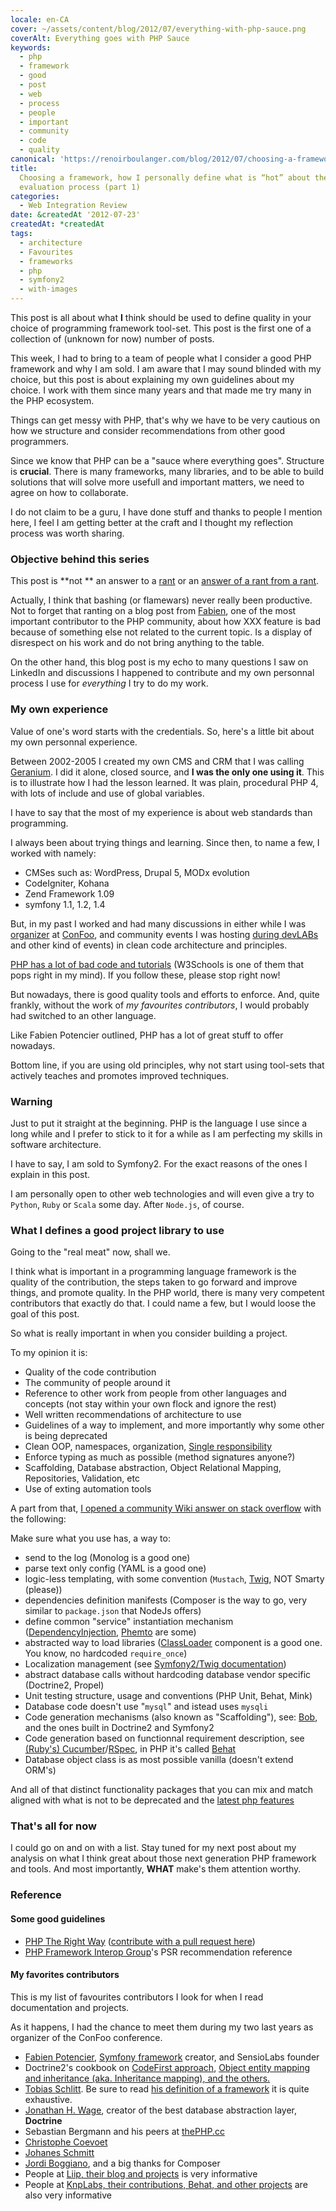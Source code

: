 ```yaml
---
locale: en-CA
cover: ~/assets/content/blog/2012/07/everything-with-php-sauce.png
coverAlt: Everything goes with PHP Sauce
keywords:
  - php
  - framework
  - good
  - post
  - web
  - process
  - people
  - important
  - community
  - code
  - quality
canonical: 'https://renoirboulanger.com/blog/2012/07/choosing-a-framework-how-i-personally-define-what-is-hot-about-them-an-evaluation-process/'
title:
  Choosing a framework, how I personally define what is “hot” about them, an
  evaluation process (part 1)
categories:
  - Web Integration Review
date: &createdAt '2012-07-23'
createdAt: *createdAt
tags:
  - architecture
  - Favourites
  - frameworks
  - php
  - symfony2
  - with-images
---
```


This post is all about what **I** think should be used to define quality in your
choice of programming framework tool-set. This post is the first one of a
collection of (unknown for now) number of posts.

This week, I had to bring to a team of people what I consider a good PHP
framework and why I am sold. I am aware that I may sound blinded with my choice,
but this post is about explaining my own guidelines about my choice. I work with
them since many years and that made me try many in the PHP ecosystem.

Things can get messy with PHP, that's why we have to be very cautious on how we
structure and consider recommendations from other good programmers.

Since we know that PHP can be a "sauce where everything goes". Structure is
**crucial**. There is many frameworks, many libraries, and to be able to build
solutions that will solve more usefull and important matters, we need to agree
on how to collaborate.

I do not claim to be a guru, I have done stuff and thanks to people I mention
here, I feel I am getting better at the craft and I thought my reflection
process was worth sharing.

### Objective behind this series

This post is **not ** an answer to a [rant][0] or an [answer of a rant from a
rant][1].

Actually, I think that bashing (or flamewars) never really been productive. Not
to forget that ranting on a blog post from [Fabien][2], one of the most
important contributor to the PHP community, about how XXX feature is bad because
of something else not related to the current topic. Is a display of disrespect
on his work and do not bring anything to the table.

On the other hand, this blog post is my echo to many questions I saw on LinkedIn
and discussions I happened to contribute and my own personnal process I use for
_everything_ I try to do my work.

### My own experience

Value of one's word starts with the credentials. So, here's a little bit about
my own personnal experience.

Between 2002-2005 I created my own CMS and CRM that I was calling [Geranium][3].
I did it alone, closed source, and **I was the only one using it**. This is to
illustrate how I had the lesson learned. It was plain, procedural PHP 4, with
lots of include and use of global variables.

I have to say that the most of my experience is about web standards than
programming.

I always been about trying things and learning. Since then, to name a few, I
worked with namely:

- CMSes such as: WordPress, Drupal 5, MODx evolution
- CodeIgniter, Kohana
- Zend Framework 1.09
- symfony 1.1, 1.2, 1.4

But, in my past I worked and had many discussions in either while I was
[organizer][4] at [ConFoo][5], and community events I was hosting [during
devLABs][6] and other kind of events) in clean code architecture and principles.

[PHP has a lot of bad code and tutorials][7] (W3Schools is one of them that pops
right in my mind). If you follow these, please stop right now!

But nowadays, there is good quality tools and efforts to enforce. And, quite
frankly, without the work of _my favourites contributors_, I would probably had
switched to an other language.

Like Fabien Potencier outlined, PHP has a lot of great stuff to offer nowadays.

Bottom line, if you are using old principles, why not start using tool-sets that
actively teaches and promotes improved techniques.

### Warning

Just to put it straight at the beginning. PHP is the language I use since a long
while and I prefer to stick to it for a while as I am perfecting my skills in
software architecture.

I have to say, I am sold to Symfony2\. For the exact reasons of the ones I
explain in this post.

I am personally open to other web technologies and will even give a try to
`Python`, `Ruby` or `Scala` some day. After `Node.js`, of course.

### What I defines a good project library to use

Going to the "real meat" now, shall we.

I think what is important in a programming language framework is the quality of
the contribution, the steps taken to go forward and improve things, and promote
quality. In the PHP world, there is many very competent contributors that
exactly do that. I could name a few, but I would loose the goal of this post.

So what is really important in when you consider building a project.

To my opinion it is:

- Quality of the code contribution
- The community of people around it
- Reference to other work from people from other languages and concepts (not
  stay within your own flock and ignore the rest)
- Well written recommendations of architecture to use
- Guidelines of a way to implement, and more importantly why some other is being
  deprecated
- Clean OOP, namespaces, organization, [Single responsibility][9]
- Enforce typing as much as possible (method signatures anyone?)
- Scaffolding, Database abstraction, Object Relational Mapping, Repositories,
  Validation, etc
- Use of exting automation tools

A part from that, [I opened a community Wiki answer on stack overflow][10] with
the following:

Make sure what you use has, a way to:

- send to the log (Monolog is a good one)
- parse text only config (YAML is a good one)
- logic-less templating, with some convention (`Mustach`, [Twig][11], NOT Smarty
  (please))
- dependencies definition manifests (Composer is the way to go, very similar to
  `package.json` that NodeJs offers)
- define common "service" instantiation mechanism ([DependencyInjection][12],
  [Phemto][13] are some)
- abstracted way to load libraries ([ClassLoader][14] component is a good one.
  You know, no hardcoded `require_once`)
- Localization management (see [Symfony2/Twig documentation][15])
- abstract database calls without hardcoding database vendor specific
  (Doctrine2, Propel)
- Unit testing structure, usage and conventions (PHP Unit, Behat, Mink)
- Database code doesn't use "`mysql`" and istead uses `mysqli`
- Code generation mechanisms (also known as "Scaffolding"), see: [Bob][16], and
  the ones built in Doctrine2 and Symfony2
- Code generation based on functionnal requirement description, see [(Ruby's)
  Cucumber][17]/[RSpec][18], in PHP it's called [Behat][19]
- Database object class is as most possible vanilla (doesn't extend ORM's)

And all of that distinct functionality packages that you can mix and match
aligned with what is not to be deprecated and the [latest php features][20]

### That's all for now

I could go on and on with a list. Stay tuned for my next post about my analysis
on what I think great about those next generation PHP framework and tools. And
most importantly, **WHAT** make's them attention worthy.

### Reference

#### Some good guidelines

- [PHP The Right Way][21] ([contribute with a pull request here][22])
- [PHP Framework Interop Group][23]'s PSR recommendation reference

#### My favorites contributors

This is my list of favourites contributors I look for when I read documentation
and projects.

As it happens, I had the chance to meet them during my two last years as
organizer of the ConFoo conference.

- [Fabien Potencier][2], [Symfony framework][24] creator, and SensioLabs founder
- Doctrine2's cookbook on [CodeFirst approach][25], [Object entity mapping and
  inheritance (aka. Inheritance mapping), and the others.][26]
- [Tobias Schlitt][27]. Be sure to read [his definition of a framework][28] it
  is quite exhaustive.
- [Jonathan H. Wage][29], creator of the best database abstraction layer,
  **Doctrine**
- Sebastian Bergmann and his peers at [thePHP.cc][30]
- [Christophe Coevoet][31]
- [Johanes Schmitt][32]
- [Jordi Boggiano][33], and a big thanks for Composer
- People at [Liip, their blog and projects][34] is very informative
- People at [KnpLabs, their contributions, Behat, and other projects][35] are
  also very informative

[0]: http://www.codinghorror.com/blog/2012/06/the-php-singularity.html
[1]:
  http://fabien.potencier.org/article/64/php-is-much-better-than-you-think#comments
[2]: http://fabien.potencier.org/
[3]: /blog/tag/geranium
[4]: /blog/2010/09/lancement-de-lannee-2011-pour-la-conference-confoo
[5]: http://confoo.ca/en/
[6]: /blog/tag/devlab
[7]: https://www.w3schools.com/php/default.asp
[9]: https://en.wikipedia.org/wiki/Single_responsibility_principle
[10]:
  https://stackoverflow.com/questions/9467828/which-one-to-go-yii-or-symfony/11621120#answer-11621120
[11]: http://twig.sensiolabs.org/
[12]:
  https://symfony.com/doc/current/components/dependency_injection/introduction.html
[13]: http://phemto.sourceforge.net/
[14]: https://symfony.com/doc/current/components/class_loader.html
[15]: https://symfony.com/doc/current/book/translation.html
[16]: https://github.com/daylerees/laravel-bob
[17]: http://cukes.info/
[18]: http://rspec.info/
[19]: http://behat.org/
[20]: http://www.php.net/manual/en/migration54.changes.php
[21]: http://www.phptherightway.com/
[22]: https://github.com/codeguy/php-the-right-way
[23]: http://www.php-fig.org/
[24]: https://symfony.com/
[25]: http://www.doctrine-project.org/en/latest/tutorials/getting-started.html
[26]:
  http://docs.doctrine-project.org/en/latest/reference/inheritance-mapping.html
[27]: http://schlitt.info/opensource/blog.html
[28]: http://schlitt.info/opensource/blog/0709_defining_a_framework.html
[29]: http://www.jwage.com/
[30]: https://thephp.cc/portfolio
[31]: https://github.com/stof
[32]: https://github.com/schmittjoh
[33]: http://nelm.io/jordi
[34]: http://rocketlab.liip.ch/
[35]: http://knplabs.com/
